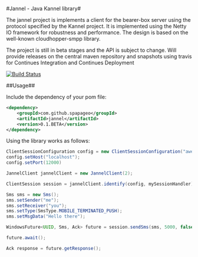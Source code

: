 #Jannel - Java Kannel library#

The jannel project is implements a client for the bearer-box server using the protocol specified by the Kannel
project. It is implemented using the Netty IO framework for robustness and performance. The design is based on 
the well-known cloudhopper-smpp library.

The project is still in beta stages and the API is subject to change.
Will provide releases on the central maven repository and snapshots using travis for Continues Integration and 
Continues Deployment

[![Build Status](https://travis-ci.org/spapageo/jannel.svg?branch=master)](https://travis-ci.org/spapageo/jannel)

##Usage##

Include the dependency of your pom file:

```xml
<dependency>
    <groupId>com.github.spapageo</groupId>
    <artifactId>jannel</artifactId>
    <version>0.1.BETA</version>
</dependency>
```

Using the library works as follows:

```java
ClientSessionConfiguration config = new ClientSessionConfiguration("awesome_box");
config.setHost("localhost");
config.setPort(12000)

JannelClient jannelClient = new JannelClient(2);

ClientSession session = jannelClient.identify(config, mySessionHandler);

Sms sms = new Sms();
sms.setSender("me");
sms.setReceiver("you");
sms.setType(SmsType.MOBILE_TERMINATED_PUSH);
sms.setMsgData("Hello there");

WindowsFuture<UUID, Sms, Ack> future = session.sendSms(sms, 5000, false);

future.await();

Ack response = future.getResponse();
```
